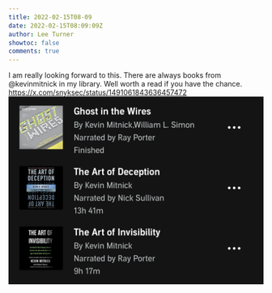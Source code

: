 ```yaml
---
title: 2022-02-15T08-09
date: 2022-02-15T08:09:09Z
author: Lee Turner
showtoc: false
comments: true
---
```


I am really looking forward to this. There are always books from @kevinmitnick in my library.   Well worth a read if you have the chance. https://x.com/snyksec/status/1491061843636457472 ![](/img/x//1493497595179814918-FLn4Hx-XEAIwEWk.jpg)

